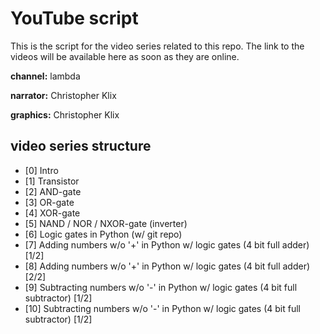 # YouTube script
This is the script for the video series related to this repo.
The link to the videos will be available here as
soon as they are online.

**channel:** lambda

**narrator:** Christopher Klix

**graphics:** Christopher Klix

## video series structure
* [0] Intro
* [1] Transistor
* [2] AND-gate
* [3] OR-gate
* [4] XOR-gate
* [5] NAND / NOR / NXOR-gate (inverter)
* [6] Logic gates in Python (w/ git repo)
* [7] Adding numbers w/o '+' in Python w/ logic gates (4 bit full adder) [1/2]
* [8] Adding numbers w/o '+' in Python w/ logic gates (4 bit full adder) [2/2]
* [9] Subtracting numbers w/o '-' in Python w/ logic gates (4 bit full subtractor) [1/2]
* [10] Subtracting numbers w/o '-' in Python w/ logic gates (4 bit full subtractor) [1/2]
